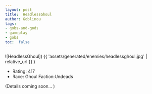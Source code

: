 ```yaml
---
layout: post
title:  HeadlessGhoul
author: Goblinou
tags:
- gobs-and-gods
- gameplay
- gobs
toc:  false
---
```


![HeadlessGhoul]( {{ 'assets/generated/enemies/headlessghoul.jpg' | relative_url }} )
- Rating: 417
- Race: Ghoul  Faction:Undeads

(Details coming soon... )